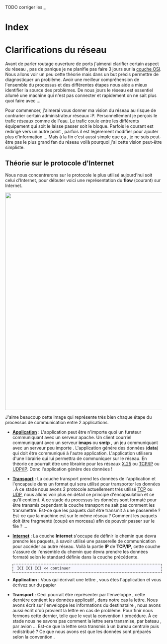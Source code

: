 <meta http-equiv='Content-Type' content='text/html; charset=utf-8' /> 
<style>
pre{background:#F8F8FF; border:black dashed 1px; padding:6px}
</style>

TODO corriger les \_

# Index 

# <a name="clarification" /> Clarifications du réseau

Avant de parler routage ouverture de ports j'aimerai clarifier certain aspect du réseau , pas de panique je ne planifie pas faire 3 jours sur la [couche OSI](https://fr.wikipedia.org/wiki/Mod%C3%A8le_OSI). Nous allons voir un peu cette théorie mais dans un but précis permettre de diagnostiquer un problème. Avoir une meilleur compréhension de l'ensemble du processus et des différentes étapes nous aide a mieux identifier la source des problèmes. De nous jours le réseau est essentiel allumé une machine qui n'est pas connecter et rapidement on ne sait plus quoi faire avec ... 

Pour commencer, j'aimerai vous donner ma vision du réseau au risque de contrarier certain administrateur réseaux :P. Personnellement je perçois le trafic réseaux comme de l'eau. Le trafic coule entre les différents équipement qui soit le laisse passer soit le bloque. Parfois le courant est redirigé vers un autre point , parfois il est légèrement modifier pour ajouter plus d'information ... Mais à la fin c'est aussi simple que ça , je ne suis peut-être pas le plus grand fan du réseau voilà pourquoi j'ai cette vision peut-être simpliste.

## <a name="clarification_Protocol_internet" /> Théorie sur le protocole d'Internet

Nous nous concentrerons sur le protocole le plus utilisé aujourd'hui soit celui d'Internet, pour débuter voici une représentation du __flow__ (courant) sur Internet. 

<img src="https://upload.wikimedia.org/wikipedia/commons/c/c4/IP_stack_connections.svg"  width="700px" />

J'aime beaucoup cette image qui représente très bien chaque étape du processus de communication entre 2 applications. 

* **[Application](https://en.wikipedia.org/wiki/Application_layer)** : L'application peut être n'importe quoi un fureteur communiquant avec un serveur apache. Un client courriel communiquant avec un serveur __imaps__ ou __smtp__ , un jeu communiquant avec un serveur peu importe . L'application génère des données (__data__) qui doit être communiqué à l'autre application. L'application utilisera d'une librairie qui lui permettra de communiquer sur le réseau. En théorie ce pourrait être une librairie pour les réseaux [X.25](https://en.wikipedia.org/wiki/X.25) ou [TCP/IP](https://fr.wikipedia.org/wiki/Transmission_Control_Protocol) ou [UDP/IP](https://fr.wikipedia.org/wiki/User_Datagram_Protocol). Donc l'application génère des données !
* **[Transport](https://en.wikipedia.org/wiki/Transport_layer)** : La couche transport prend les données de l'application et l'encapsule dans un format qui sera utilisé pour transporter les données . À ce stade nous avons 2 protocole actuellement très utilisé [TCP](https://fr.wikipedia.org/wiki/Transmission_Control_Protocol) ou [UDP](https://fr.wikipedia.org/wiki/User_Datagram_Protocol), nous allons voir plus en détail ce principe d'encapsulation et ce qu'il contient. À ce stade du processus les données sont formaté pour être transmis cependant la couche transport ne sait pas comment les transmettre. Est-ce que les paquets  doit être transmit à une passerelle ? Est-ce que la machine est sur le même réseau ? Comment les paquets doit être fragmenté (coupé en morceau) afin de pouvoir passer sur le file ? ...
* **[Internet](https://en.wikipedia.org/wiki/Internet_layer)** : La couche __Internet__ s'occupe de définir le chemin que devra prendre les paquets, à savoir utilisé une passerelle de communication pour accéder au autre réseau. Voilà la partie **IP** de **TCP/IP**, cette couche s'assure de l'ensemble du chemin que devra prendre les données formaté selon le standard définie dans la couche précédente. 


       ICI ICI ICI << continuer  


* **Application** : Vous qui écrivait une lettre , vous êtes l'application et vous écrivez sur du papier
* **Transport** : Ceci pourrait être représenter par l'enveloppe , cette dernière contient les données applicatif , dans notre cas la lettre. Nous avons écrit sur l'enveloppe les informations du destinataire , nous avons aussi écrit d'où provient la lettre en cas de problème. Pour finir nous fermons cette dernier, telle que le veut la convention / procédure. À ce stade nous ne savons pas comment la lettre sera transmise, par bateau , par avion ... Est-ce que la lettre sera transmis à un bureau centrale puis redistribué ? Ce que nous avons est que les données sont préparés selon la convention .



